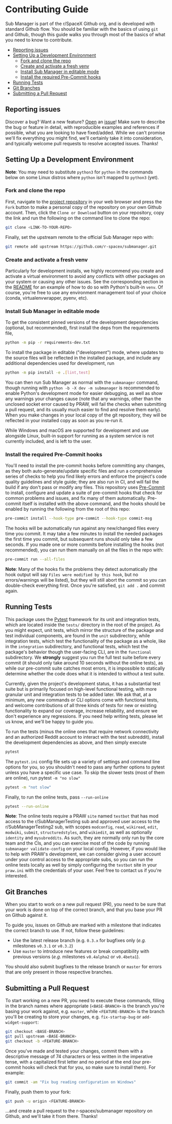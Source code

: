 # Contributing Guide

Sub Manager is part of the r/SpaceX Github org, and is developed with standard Github flow.
You should be familiar with the basics of using ``git`` and Github, though this guide walks you through most of the basics of what you need to know to contribute.



<!-- markdownlint-disable -->
<!-- START doctoc generated TOC please keep comment here to allow auto update -->
<!-- DON'T EDIT THIS SECTION, INSTEAD RE-RUN doctoc TO UPDATE -->

- [Reporting issues](#reporting-issues)
- [Setting Up a Development Environment](#setting-up-a-development-environment)
  - [Fork and clone the repo](#fork-and-clone-the-repo)
  - [Create and activate a fresh venv](#create-and-activate-a-fresh-venv)
  - [Install Sub Manager in editable mode](#install-sub-manager-in-editable-mode)
  - [Install the required Pre-Commit hooks](#install-the-required-pre-commit-hooks)
- [Running Tests](#running-tests)
- [Git Branches](#git-branches)
- [Submitting a Pull Request](#submitting-a-pull-request)

<!-- END doctoc generated TOC please keep comment here to allow auto update -->
<!-- markdownlint-restore -->



## Reporting issues

Discover a bug?
Want a new feature?
[Open](https://github.com/r-spacex/submanager/issues/new/choose) an [issue](https://github.com/r-spacex/submanager/issues)!
Make sure to describe the bug or feature in detail, with reproducible examples and references if possible, what you are looking to have fixed/added.
While we can't promise we'll fix everything you might find, we'll certainly take it into consideration, and typically welcome pull requests to resolve accepted issues.
Thanks!



## Setting Up a Development Environment

**Note**: You may need to substitute ``python3`` for ``python`` in the commands below on some Linux distros where ``python`` isn't mapped to ``python3`` (yet).

### Fork and clone the repo

First, navigate to the [project repository](https://github.com/r-spacex/submanager) in your web browser and press the ``Fork`` button to make a personal copy of the repository on your own Github account.
Then, click the ``Clone or Download`` button on your repository, copy the link and run the following on the command line to clone the repo:

```bash
git clone <LINK-TO-YOUR-REPO>
```

Finally, set the upstream remote to the official Sub Manager repo with:

```bash
git remote add upstream https://github.com/r-spacex/submanager.git
```


### Create and activate a fresh venv

Particularly for development installs, we highly recommend you create and activate a virtual environment to avoid any conflicts with other packages on your system or causing any other issues.
See the corresponding section in the [README](https://github.com/r-spacex/submanager/blob/master/README.md) for an example of how to do so with Python's built-in ``venv``.
Of course, you're free to use any environment management tool of your choice (conda, virtualenvwrapper, pyenv, etc).


### Install Sub Manager in editable mode

To get the consistent pinned versions of the development dependencies (optional, but recommended), first install the deps from the requirements file,

```bash
python -m pip -r requirements-dev.txt
```

To install the package in editable ("development") mode, where updates to the source files will be reflected in the installed package, and include any additional dependencies used for development, run

```bash
python -m pip install -e .[lint,test]
```

You can then run Sub Manager as normal with the ``submanager`` command, though running with ``python -b -X dev -m submanager`` is recommended to enable Python's development mode for easier debugging, as well as show any warnings your changes cause (note that any warnings, other than the unclosed socket error caused by PRAW, will fail the checks when submitting a pull request, and its usually much easier to find and resolve them early).
When you make changes in your local copy of the git repository, they will be reflected in your installed copy as soon as you re-run it.

While Windows and macOS are supported for development and use alongside Linux, built-in support for running as a system service is not currently included, and is left to the user.


### Install the required Pre-Commit hooks

You'll need to install the pre-commit hooks before committing any changes, as they both auto-generate/update specific files and run a comprehensive series of checks to help you find likely errors and enforce the project's code quality guidelines and style guide; they are also run in CI, and will fail the build if any don't pass or modify any files.
This repository uses [Pre-Commit](https://pre-commit.com/) to install, configure and update a suite of pre-commit hooks that check for common problems and issues, and fix many of them automatically.
Pre-commit itself is installed with the above command, and the hooks should be enabled by running the following from the root of this repo:

```bash
pre-commit install --hook-type pre-commit --hook-type commit-msg
```

The hooks will be automatically run against any new/changed files every time you commit.
It may take a few minutes to install the needed packages the first time you commit, but subsequent runs should only take a few seconds.
If you made one or more commits before installing the hooks (not recommended), you can run them manually on all the files in the repo with:

```bash
pre-commit run --all-files
```

**Note**: Many of the hooks fix the problems they detect automatically (the hook output will say ``Files were modified by this hook``, but no errors/warnings will be listed), but they will still abort the commit so you can double-check everything first.
Once you're satisfied, ``git add .`` and commit again.



## Running Tests

This package uses the [Pytest](https://pytest.org) framework for its unit and integration tests, which are located inside the ``tests/`` directory in the root of the project.
As you might expect, unit tests, which mirror the structure of the package and test individual components, are found in the `unit` subdirectory, while integration tests, which test the functionality of the package as a whole, like in the `integration` subdirectory, and functional tests, which test the package's behavior though the user-facing CLI, are in the `functional` subdirectory.
We **strongly** suggest you run the full test suite before every commit (it should only take around 10 seconds without the online tests), as while our pre-commit suite catches most errors, it is impossible to statically determine whether the code does what it is intended to without a test suite.

Currently, given the project's development status, it has a substantial test suite but is primarily focused on high-level functional testing, with more granular unit and integration tests to be added later.
We ask that, at a minimum, any new commands or CLI options come with functional tests, and welcome contributions of all three kinds of tests for new or existing functionality to expand our coverage, increase reliability, and ensure we don't experience any regressions.
If you need help writing tests, please let us know, and we'll be happy to guide you.

To run the tests (minus the online ones that require network connectivity and an authorized Reddit account to interact with the test subreddit), install the development dependencies as above, and then simply execute

```bash
pytest
```

The ``pytest.ini`` config file sets up a variety of settings and command line options for you, so you shouldn't need to pass any further options to pytest unless you have a specific use case.
To skip the slower tests (most of them are online), run pytest ``-m "no slow"``

```bash
pytest -m "not slow"
```

Finally, to run the online tests, pass ``--run-online``

```bash
pytest --run-online
```

**Note**: The online tests require a PRAW ``site`` named ``testbot`` that has mod access to the r/SubManagerTesting sub and approved user access to the r/SubManagerTesting2 sub, with scopes `modconfig`, `read`, `wikiread`, `edit`, `modwiki`, `submit`, `structuredstyles`, and `wikiedit`, as well as optionally `identity` and `mysubreddits`.
As such, they are normally only run by the core team and the CIs, and you can exercise most of the code by running ``submanager validate-config`` on your local config.
However, if you would like to help with PRAW's development, we can consider giving a user account under your control access to the appropriate subs, so you can run the online tests locally as well by simply configuring the ``testbot`` site in your ``praw.ini`` with the credentials of your user.
Feel free to contact us if you're interested.



## Git Branches

When you start to work on a new pull request (PR), you need to be sure that your work is done on top of the correct branch, and that you base your PR on Github against it.

To guide you, issues on Github are marked with a milestone that indicates the correct branch to use.
If not, follow these guidelines:

* Use the latest release branch (e.g. ``0.3.x`` for bugfixes only (*e.g.* milestones ``v0.3.1`` or ``v0.3.2``)
* Use ``master`` to introduce new features or break compatibility with previous versions (*e.g.* milestones ``v0.4alpha2`` or ``v0.4beta1``).

You should also submit bugfixes to the release branch or ``master`` for errors that are only present in those respective branches.



## Submitting a Pull Request

To start working on a new PR, you need to execute these commands, filling in the branch names where appropriate (``<BASE-BRANCH>`` is the branch you're basing your work against, e.g. ``master``, while ``<FEATURE-BRANCH>`` is the branch you'll be creating to store your changes, e.g. ``fix-startup-bug`` or ``add-widget-support``:

```bash
git checkout <BASE-BRANCH>
git pull upstream <BASE-BRANCH>
git checkout -b <FEATURE-BRANCH>
```

Once you've made and tested your changes, commit them with a descriptive message of 74 characters or less written in the imperative tense, with a capitalized first letter and no period at the end (our pre-commit hooks will check that for you, so make sure to install them).
For example:

```bash
git commit -am "Fix bug reading configuration on Windows"
```

Finally, push them to your fork:

```bash
git push -u origin <FEATURE-BRANCH>
```

...and create a pull request to the r-spacex/submanager repository on Github, and we'll take it from there.
Thanks!

